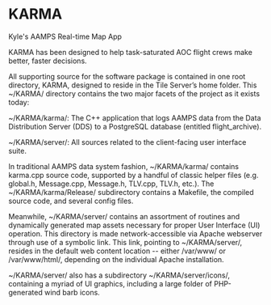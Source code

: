 KARMA
=====

Kyle's AAMPS Real-time Map App


KARMA has been designed to help task-saturated AOC  flight crews make better, faster decisions.


All supporting source for the software package is contained in one root directory, KARMA, designed to reside in the Tile Server’s home folder. This ~/KARMA/ directory contains the two major facets of the project as it exists today:

~/KARMA/karma/: The C++ application that logs AAMPS data from the Data Distribution Server (DDS) to a PostgreSQL database (entitled flight_archive).

~/KARMA/server/: All sources related to the client-facing user interface suite.


In traditional AAMPS data system fashion, ~/KARMA/karma/ contains karma.cpp source code, supported by a handful of classic helper files (e.g. global.h, Message.cpp, Message.h, TLV.cpp, TLV.h, etc.). The ~/KARMA/karma/Release/ subdirectory contains a Makefile, the compiled source code, and several config files.

Meanwhile, ~/KARMA/server/ contains an assortment of routines and dynamically generated map assets necessary for proper User Interface (UI) operation. This directory is made network-accessible via Apache webserver through use of a symbolic link. This link, pointing to ~/KARMA/server/, resides in the default web content location -- either /var/www/ or /var/www/html/, depending on the individual Apache installation.

~/KARMA/server/ also has a subdirectory ~/KARMA/server/icons/,  containing a myriad of UI graphics, including a large folder of PHP-generated wind barb icons. 